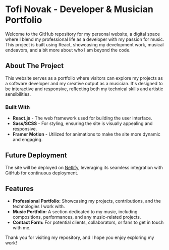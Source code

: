 # Tofi Novak - Developer & Musician Portfolio

Welcome to the GitHub repository for my personal website, a digital space where I blend my professional life as a developer with my passion for music. This project is built using React, showcasing my development work, musical endeavors, and a bit more about who I am beyond the code.

## About The Project

This website serves as a portfolio where visitors can explore my projects as a software developer and my creative output as a musician. It's designed to be interactive and responsive, reflecting both my technical skills and artistic sensibilities.

### Built With

- **React.js** - The web framework used for building the user interface.
- **Sass/SCSS** - For styling, ensuring the site is visually appealing and responsive.
- **Framer Motion** - Utilized for animations to make the site more dynamic and engaging.

## Future Deployment

The site will be deployed on [Netlify](https://netlify.com), leveraging its seamless integration with GitHub for continuous deployment.

## Features

- **Professional Portfolio:** Showcasing my projects, contributions, and the technologies I work with.
- **Music Portfolio:** A section dedicated to my music, including compositions, performances, and any music-related projects.
- **Contact Form:** For potential clients, collaborators, or fans to get in touch with me.

Thank you for visiting my repository, and I hope you enjoy exploring my work!

